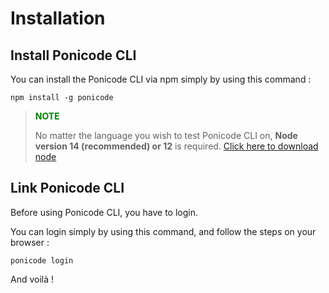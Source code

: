 # Installation

## Install Ponicode CLI
You can install the Ponicode CLI via npm simply by using this command :
```
npm install -g ponicode
``` 

> **<span style="color:green">NOTE<span>**
>
> No matter the language you wish to test Ponicode CLI on, **Node version 14 (recommended) or 12** is required. [Click here to download node](https://nodejs.org/en/)

## Link Ponicode CLI

Before using Ponicode CLI, you have to login.

You can login simply by using this command, and follow the steps on your browser :
```
ponicode login
```

And voilà ! 


